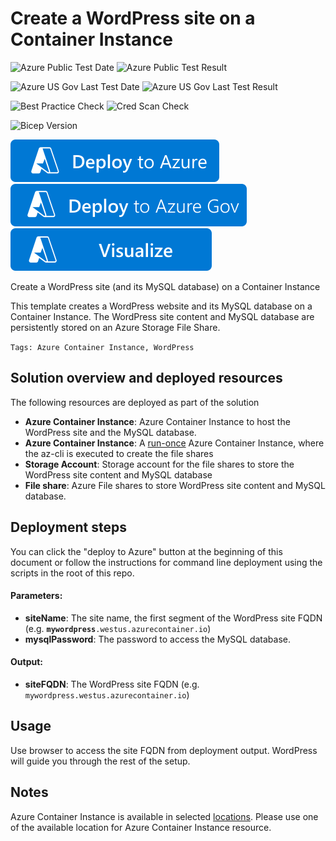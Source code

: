 # Create a WordPress site on a Container Instance

![Azure Public Test Date](https://azurequickstartsservice.blob.core.windows.net/badges/application-workloads/wordpress/aci-wordpress/PublicLastTestDate.svg)
![Azure Public Test Result](https://azurequickstartsservice.blob.core.windows.net/badges/application-workloads/wordpress/aci-wordpress/PublicDeployment.svg)

![Azure US Gov Last Test Date](https://azurequickstartsservice.blob.core.windows.net/badges/application-workloads/wordpress/aci-wordpress/FairfaxLastTestDate.svg)
![Azure US Gov Last Test Result](https://azurequickstartsservice.blob.core.windows.net/badges/application-workloads/wordpress/aci-wordpress/FairfaxDeployment.svg)

![Best Practice Check](https://azurequickstartsservice.blob.core.windows.net/badges/application-workloads/wordpress/aci-wordpress/BestPracticeResult.svg)
![Cred Scan Check](https://azurequickstartsservice.blob.core.windows.net/badges/application-workloads/wordpress/aci-wordpress/CredScanResult.svg)

![Bicep Version](https://azurequickstartsservice.blob.core.windows.net/badges/application-workloads/wordpress/aci-wordpress/BicepVersion.svg)

[![Deploy To Azure](https://raw.githubusercontent.com/Azure/azure-quickstart-templates/master/1-CONTRIBUTION-GUIDE/images/deploytoazure.svg?sanitize=true)](https://portal.azure.com/#create/Microsoft.Template/uri/https%3A%2F%2Fraw.githubusercontent.com%2FAzure%2Fazure-quickstart-templates%2Fmaster%2Fapplication-workloads%2Fwordpress%2Faci-wordpress%2Fazuredeploy.json)
[![Deploy To Azure US Gov](https://raw.githubusercontent.com/Azure/azure-quickstart-templates/master/1-CONTRIBUTION-GUIDE/images/deploytoazuregov.svg?sanitize=true)](https://portal.azure.us/#create/Microsoft.Template/uri/https%3A%2F%2Fraw.githubusercontent.com%2FAzure%2Fazure-quickstart-templates%2Fmaster%2Fapplication-workloads%2Fwordpress%2Faci-wordpress%2Fazuredeploy.json)
[![Visualize](https://raw.githubusercontent.com/Azure/azure-quickstart-templates/master/1-CONTRIBUTION-GUIDE/images/visualizebutton.svg?sanitize=true)](http://armviz.io/#/?load=https%3A%2F%2Fraw.githubusercontent.com%2FAzure%2Fazure-quickstart-templates%2Fmaster%2Fapplication-workloads%2Fwordpress%2Faci-wordpress%2Fazuredeploy.json)

Create a WordPress site (and its MySQL database) on a Container Instance

This template creates a WordPress website and its MySQL database on a Container Instance. The WordPress site content and MySQL database are persistently stored on an Azure Storage File Share.

`Tags: Azure Container Instance, WordPress`

## Solution overview and deployed resources

The following resources are deployed as part of the solution

+ **Azure Container Instance**: Azure Container Instance to host the WordPress site and the MySQL database.
+ **Azure Container Instance**: A [run-once](https://docs.microsoft.com/en-us/azure/container-instances/container-instances-restart-policy#container-restart-policy) Azure Container Instance, where the az-cli is executed to create the file shares
+ **Storage Account**: Storage account for the file shares to store the WordPress site content and MySQL database
+ **File share**: Azure File shares to store WordPress site content and MySQL database.

## Deployment steps

You can click the "deploy to Azure" button at the beginning of this document or follow the instructions for command line deployment using the scripts in the root of this repo. 

#### Parameters:
+ **siteName**: The site name, the first segment of the WordPress site FQDN (e.g.  **`mywordpress`**`.westus.azurecontainer.io`)
+ **mysqlPassword**: The password to access the MySQL database.

#### Output:
+ **siteFQDN**: The WordPress site FQDN (e.g.  `mywordpress.westus.azurecontainer.io`)

## Usage

Use browser to access the site FQDN from deployment output. WordPress will guide you through the rest of the setup.

## Notes
Azure Container Instance is available in selected [locations](https://docs.microsoft.com/en-us/azure/container-instances/container-instances-quotas#region-availability). Please use one of the available location for Azure Container Instance resource.
